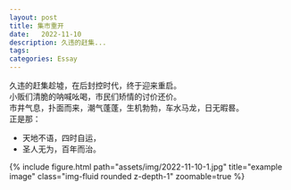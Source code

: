 ```yaml
---
layout: post
title: 集市重开
date:   2022-11-10
description: 久违的赶集...
tags:
categories: Essay
---
```


久违的赶集趁墟，在后封控时代，终于迎来重启。  
小贩们清脆的呐喊吆喝，市民们矫情的讨价还价。  
市井气息，扑面而来，潮气蓬蓬，生机勃勃，车水马龙，日无暇晷。  
正是那：  
- 天地不语，四时自运，
- 圣人无为，百年而治。

<div class="row">
    <div class="col-sm mt-3 mt-md-0">
        {% include figure.html path="assets/img/2022-11-10-1.jpg" title="example image" class="img-fluid rounded z-depth-1" zoomable=true %}
    </div>
</div>
